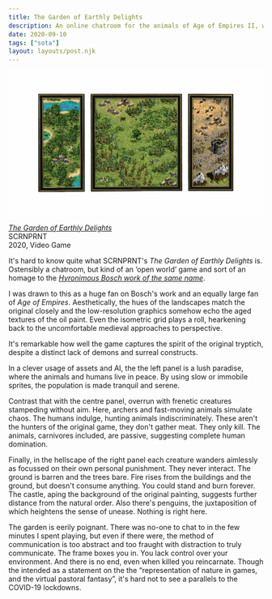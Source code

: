 ```yaml
---
title: The Garden of Earthly Delights
description: An online chatroom for the animals of Age of Empires II, with a contemptuous twist.
date: 2020-09-10
tags: ["sota"]
layout: layouts/post.njk
---
```


![A typical scene from The Garden of Earthly Delights, where animals and people inhabit three low-resolution landscapes: a paradise, a savannah and a hellscape](../img/garden-of-earthly-delights.gif)

[<cite>The Garden of Earthly Delights</cite>](http://scrnprnt.ca/EarthlyDelightsPresskit.html)  
SCRNPRNT  
2020, Video Game

It's hard to know quite what SCRNPRNT's <cite>The Garden of Earthly Delights</cite> is.
Ostensibly a chatroom,
but kind of an ‘open world’ game
and sort of an homage to the [<cite>Hyronimous Bosch work of the same name</cite>](https://www.museodelprado.es/en/the-collection/art-work/the-garden-of-earthly-delights/02388242-6d6a-4e9e-a992-e1311eab3609).

I was drawn to this as a huge fan on Bosch's work and an equally large fan of <cite>Age of Empires</cite>.
Aesthetically,
the hues of the landscapes match the original closely
and the low-resolution graphics somehow echo the aged textures of the oil paint.
Even the isometric grid plays a roll,
hearkening back to the uncomfortable medieval approaches to perspective.

It's remarkable how well the game captures the spirit of the original tryptich,
despite a distinct lack of demons and surreal constructs.

In a clever usage of assets and AI,
the the left panel is a lush paradise,
where the animals and humans live in peace.
By using slow or immobile sprites,
the population is made tranquil and serene.

Contrast that with the centre panel,
overrun with frenetic creatures stampeding without aim.
Here, archers and fast-moving animals simulate chaos.
The humans indulge,
hunting animals indiscriminately.
These aren't the hunters of the original game,
they don't gather meat.
They only kill.
The animals,
carnivores included,
are passive,
suggesting complete human domination.

Finally,
in the hellscape of the right panel each creature wanders aimlessly
as focussed on their own personal punishment.
They never interact.
The ground is barren and the trees bare.
Fire rises from the buildings and the ground,
but doesn't consume anything.
You could stand and burn forever.
The castle,
aping the background of the original painting,
suggests further distance from the natural order.
Also there's penguins,
the juxtaposition of which heightens the sense of unease.
Nothing is right here.

The garden is eerily poignant.
There was no-one to chat to in the few minutes I spent playing,
but even if there were,
the method of communication is too abstract
and too fraught with distraction to truly communicate.
The frame boxes you in.
You lack control over your environment.
And there is no end, even when killed you reincarnate.
Though the intended as a statement on the the
“representation of nature in games, and the virtual pastoral fantasy”,
it's hard not to see a parallels to the COVID-19 lockdowns.
